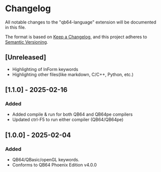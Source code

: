 # Changelog

All notable changes to the "qb64-language" extension will be documented in this file.

The format is based on [Keep a Changelog](https://keepachangelog.com/en/1.1.0/),
and this project adheres to [Semantic Versioning](https://semver.org/spec/v2.0.0.html).

## [Unreleased]

- Highlighting of InForm keywords
- Highlighting other files(like markdown, C/C++, Python, etc.)


## [1.1.0] - 2025-02-16 

### Added
  - Added compile & run for both QB64 and QB64pe compilers
  - Updated ctrl-F5 to run either compiler (QB64/QB64pe)

## [1.0.0] - 2025-02-04

### Added
- QB64/QBasic/openGL keywords.
- Conforms to QB64 Phoenix Edition v4.0.0



